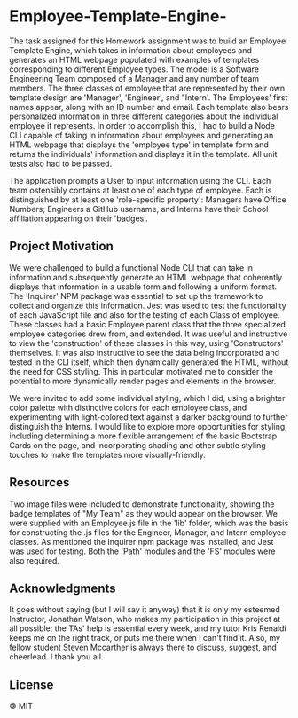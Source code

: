# Employee-Template-Engine-

The task assigned for this Homework assignment was to build an Employee Template Engine, which takes in information about employees and generates an HTML webpage populated with examples of templates corresponding to different Employee types. The model is a Software Engineering Team composed of a Manager and any number of team members. The three classes of employee that are represented by their own template design are 'Manager', 'Engineer', and "Intern'. The Employees' first names appear, along with an ID number and email. Each template also bears personalized information in three different categories about the individual employee it represents. In order to accomplish this, I had to build a Node CLI capable of taking in information about employees and generating an HTML webpage that displays the 'employee type' in template form and returns the individuals' information and displays it in the template. All unit tests also had to be passed. 

The application prompts a User to input information using the CLI. Each team ostensibly contains at least one of each type of employee. Each is distinguished by at least one 'role-specific property': Managers have Office Numbers; Engineers a GitHub username, and Interns have their School affiliation appearing on their 'badges'. 


## Project Motivation

We were challenged to build a functional Node CLI that can take in information and subsequently generate an HTML webpage that coherently displays that information in a usable form and following a uniform format. The 'Inquirer' NPM package was essential to set up the framework to collect and organize this information. Jest was used to test the functionality of each JavaScript file and also for the testing of each Class of employee. These classes had a basic Employee parent class that the three specialized employee categories drew from, and extended. It was useful and instructive to view the 'construction' of these classes in this way, using 'Constructors' themselves. It was also instructive to see the data being incorporated and tested in the CLI itself, which then dynamically generated the HTML, without the need for CSS styling. This in particular motivated me to consider the potential to more dynamically render pages and elements in the browser.

We were invited to add some individual styling, which I did, using a brighter color palette with distinctive colors for each employee class, and experimenting with light-colored text against a darker background to further distinguish the Interns. I would like to explore more opportunities for styling, including determining a more flexible arrangement of the basic Bootstrap Cards on the page, and incorporating shading and other subtle styling touches to make the templates more visually-friendly.  


## Resources

Two image files were included to demonstrate functionality, showing the badge templates of "My Team" as they would appear on the browser. We were supplied with an Employee.js file in the 'lib' folder, which was the basis for constructing the .js files for the Engineer, Manager, and Intern employee classes. As mentioned the Inquirer npm package was installed, and Jest was used for testing. Both the 'Path' modules and the 'FS' modules were also required. 


## Acknowledgments

It goes without saying (but I will say it anyway) that it is only my esteemed Instructor, Jonathan Watson, who makes my participation in this project at all possible; the TAs' help is essential every week, and my tutor Kris Renaldi keeps me on the right track, or puts me there when I can't find it. Also, my fellow student Steven Mccarther is always there to discuss, suggest, and cheerlead. I thank you all.


## License

&copy; MIT
